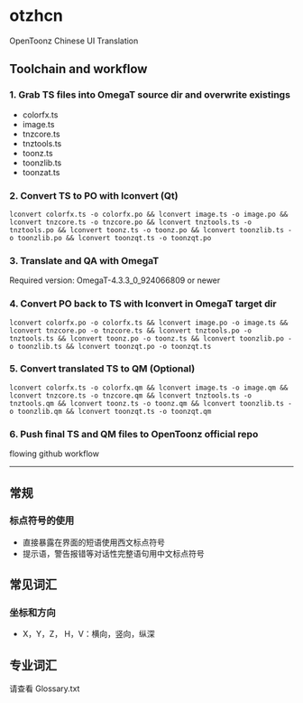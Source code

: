# otzhcn
 OpenToonz Chinese UI Translation

## Toolchain and workflow

### 1. Grab TS files into OmegaT source dir and overwrite existings 
- colorfx.ts
- image.ts
- tnzcore.ts
- tnztools.ts
- toonz.ts
- toonzlib.ts
- toonzat.ts


### 2. Convert TS to PO with lconvert (Qt)
```
lconvert colorfx.ts -o colorfx.po && lconvert image.ts -o image.po && lconvert tnzcore.ts -o tnzcore.po && lconvert tnztools.ts -o tnztools.po && lconvert toonz.ts -o toonz.po && lconvert toonzlib.ts -o toonzlib.po && lconvert toonzqt.ts -o toonzqt.po
```
### 3. Translate and QA with OmegaT
Required version: OmegaT-4.3.3_0_924066809 or newer


### 4. Convert PO back to TS with lconvert in OmegaT target dir
```
lconvert colorfx.po -o colorfx.ts && lconvert image.po -o image.ts && lconvert tnzcore.po -o tnzcore.ts && lconvert tnztools.po -o tnztools.ts && lconvert toonz.po -o toonz.ts && lconvert toonzlib.po -o toonzlib.ts && lconvert toonzqt.po -o toonzqt.ts
```

### 5. Convert translated TS to QM (Optional)
```
lconvert colorfx.ts -o colorfx.qm && lconvert image.ts -o image.qm && lconvert tnzcore.ts -o tnzcore.qm && lconvert tnztools.ts -o tnztools.qm && lconvert toonz.ts -o toonz.qm && lconvert toonzlib.ts -o toonzlib.qm && lconvert toonzqt.ts -o toonzqt.qm
```

### 6. Push final TS and QM files to OpenToonz official repo
flowing github workflow

---

## 常规
### 标点符号的使用
- 直接暴露在界面的短语使用西文标点符号
- 提示语，警告报错等对话性完整语句用中文标点符号

## 常见词汇

### 坐标和方向
- X，Y，Z， H，V：横向，竖向，纵深

## 专业词汇
请查看 Glossary.txt


